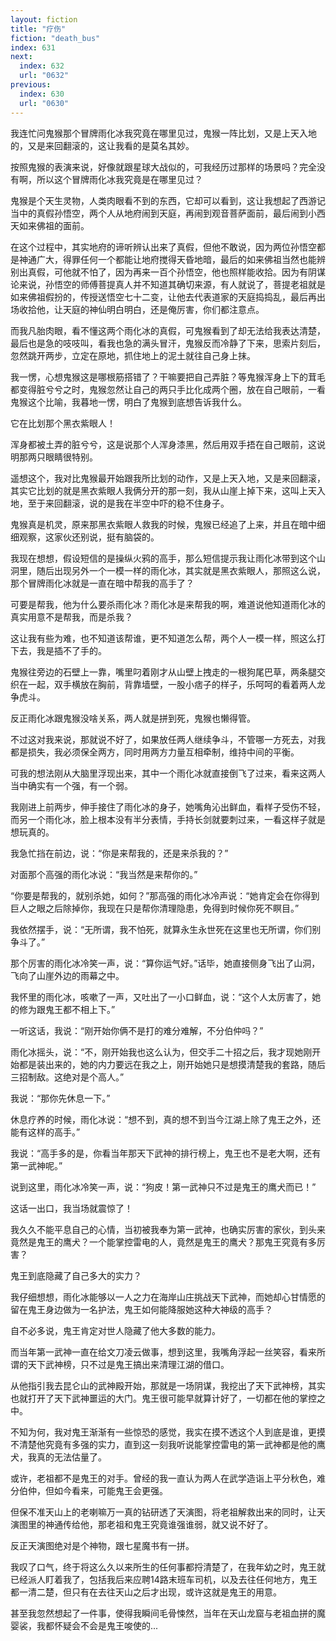 ```yaml
---
layout: fiction
title: "疗伤"
fiction: "death_bus"
index: 631
next:
  index: 632
  url: "0632"
previous:
  index: 630
  url: "0630"
---
```

我连忙问鬼猴那个冒牌雨化冰我究竟在哪里见过，鬼猴一阵比划，又是上天入地的，又是来回翻滚的，这让我看的是莫名其妙。

按照鬼猴的表演来说，好像就跟星球大战似的，可我经历过那样的场景吗？完全没有啊，所以这个冒牌雨化冰我究竟是在哪里见过？

鬼猴是个天生灵物，人类肉眼看不到的东西，它却可以看到，这让我想起了西游记当中的真假孙悟空，两个人从地府闹到天庭，再闹到观音菩萨面前，最后闹到小西天如来佛祖的面前。

在这个过程中，其实地府的谛听辨认出来了真假，但他不敢说，因为两位孙悟空都是神通广大，得罪任何一个都能让地府搅得天昏地暗，最后的如来佛祖当然也能辨别出真假，可他就不怕了，因为再来一百个孙悟空，他也照样能收拾。因为有阴谋论来说，孙悟空的师傅菩提真人并不知道其确切来源，有人就说了，菩提老祖就是如来佛祖假扮的，传授送悟空七十二变，让他去代表道家的天庭捣捣乱，最后再出场收拾他，让天庭的神仙明白明白，还是俺厉害，你们都注意点。

而我凡胎肉眼，看不懂这两个雨化冰的真假，可鬼猴看到了却无法给我表达清楚，最后也是急的吱吱叫，看我也急的满头冒汗，鬼猴反而冷静了下来，思索片刻后，忽然跳开两步，立定在原地，抓住地上的泥土就往自己身上抹。

我一愣，心想鬼猴这是哪根筋搭错了？干嘛要把自己弄脏？等鬼猴浑身上下的茸毛都变得脏兮兮之时，鬼猴忽然让自己的两只手比化成两个圈，放在自己眼前，一看鬼猴这个比喻，我暮地一愣，明白了鬼猴到底想告诉我什么。

它在比划那个黑衣紫眼人！

浑身都被土弄的脏兮兮，这是说那个人浑身漆黑，然后用双手捂在自己眼前，这说明那两只眼睛很特别。

遥想这个，我对比鬼猴最开始跟我所比划的动作，又是上天入地，又是来回翻滚，其实它比划的就是黑衣紫眼人我俩分开的那一刻，我从山崖上掉下来，这叫上天入地，至于来回翻滚，说的是我在半空中吓的稳不住身子。

鬼猴真是机灵，原来那黑衣紫眼人救我的时候，鬼猴已经追了上来，并且在暗中细细观察，这家伙还别说，挺有脑袋的。

我现在想想，假设短信的是操纵火鸦的高手，那么短信提示我让雨化冰带到这个山洞里，随后出现另外一个一模一样的雨化冰，其实就是黑衣紫眼人，那照这么说，那个冒牌雨化冰就是一直在暗中帮我的高手了？

可要是帮我，他为什么要杀雨化冰？雨化冰是来帮我的啊，难道说他知道雨化冰的真实用意不是帮我，而是杀我？

这让我有些为难，也不知道该帮谁，更不知道怎么帮，两个人一模一样，照这么打下去，我是插不了手的。

鬼猴往旁边的石壁上一靠，嘴里叼着刚才从山壁上拽走的一根狗尾巴草，两条腿交织在一起，双手横放在胸前，背靠墙壁，一股小痞子的样子，乐呵呵的看着两人龙争虎斗。

反正雨化冰跟鬼猴没啥关系，两人就是拼到死，鬼猴也懒得管。

不过这对我来说，那就说不好了，如果放任两人继续争斗，不管哪一方死去，对我都是损失，我必须保全两方，同时用两方力量互相牵制，维持中间的平衡。

可我的想法刚从大脑里浮现出来，其中一个雨化冰就直接倒飞了过来，看来这两人当中确实有一个强，有一个弱。

我刚进上前两步，伸手接住了雨化冰的身子，她嘴角沁出鲜血，看样子受伤不轻，而另一个雨化冰，脸上根本没有半分表情，手持长剑就要刺过来，一看这样子就是想玩真的。

我急忙挡在前边，说：“你是来帮我的，还是来杀我的？”

对面那个高强的雨化冰说：“我当然是来帮你的。”

“你要是帮我的，就别杀她，如何？”那高强的雨化冰冷声说：“她肯定会在你得到巨人之眼之后除掉你，我现在只是帮你清理隐患，免得到时候你死不瞑目。”

我依然摆手，说：“无所谓，我不怕死，就算永生永世死在这里也无所谓，你们别争斗了。”

那个厉害的雨化冰冷笑一声，说：“算你运气好。”话毕，她直接侧身飞出了山洞，飞向了山崖外边的雨幕之中。

我怀里的雨化冰，咳嗽了一声，又吐出了一小口鲜血，说：“这个人太厉害了，她的修为跟鬼王都不相上下。”

一听这话，我说：“刚开始你俩不是打的难分难解，不分伯仲吗？”

雨化冰摇头，说：“不，刚开始我也这么认为，但交手二十招之后，我才现她刚开始都是装出来的，她的内力要远在我之上，刚开始她只是想摸清楚我的套路，随后三招制敌。这绝对是个高人。”

我说：“那你先休息一下。”

休息疗养的时候，雨化冰说：“想不到，真的想不到当今江湖上除了鬼王之外，还能有这样的高手。”

我说：“高手多的是，你看当年那天下武神的排行榜上，鬼王也不是老大啊，还有第一武神呢。”

说到这里，雨化冰冷笑一声，说：“狗皮！第一武神只不过是鬼王的鹰犬而已！”

这话一出口，我当场就震惊了！

我久久不能平息自己的心情，当初被我奉为第一武神，也确实厉害的家伙，到头来竟然是鬼王的鹰犬？一个能掌控雷电的人，竟然是鬼王的鹰犬？那鬼王究竟有多厉害？

鬼王到底隐藏了自己多大的实力？

我仔细想想，雨化冰能够以一人之力在海岸山庄挑战天下武神，而她却心甘情愿的留在鬼王身边做为一名护法，鬼王如何能降服她这种大神级的高手？

自不必多说，鬼王肯定对世人隐藏了他大多数的能力。

而当年第一武神一直在给文刀凌云做事，想到这里，我嘴角浮起一丝笑容，看来所谓的天下武神榜，只不过是鬼王搞出来清理江湖的借口。

从他指引我去昆仑山的武神殿开始，那就是一场阴谋，我挖出了天下武神榜，其实也就打开了天下武神噩运的大门。鬼王很可能早就算计好了，一切都在他的掌控之中。

不知为何，我对鬼王渐渐有一些惊恐的感觉，我实在摸不透这个人到底是谁，更摸不清楚他究竟有多强的实力，直到这一刻我听说能掌控雷电的第一武神都是他的鹰犬，我真的无法估量了。

或许，老祖都不是鬼王的对手。曾经的我一直认为两人在武学造诣上平分秋色，难分伯仲，但如今看来，可能鬼王会更强。

但保不准天山上的老喇嘛万一真的钻研透了天演图，将老祖解救出来的同时，让天演图里的神通传给他，那老祖和鬼王究竟谁强谁弱，就又说不好了。

反正天演图绝对是个神物，跟七星魔书有一拼。

我叹了口气，终于将这么久以来所生的任何事都捋清楚了，在我年幼之时，鬼王就已经派人盯着我了，包括我后来应聘14路末班车司机，以及去往任何地方，鬼王都一清二楚，但只有在去往天山之后才出现，或许这就是鬼王的用意。

甚至我忽然想起了一件事，使得我瞬间毛骨悚然，当年在天山龙窟与老祖血拼的魔婴裟，我都怀疑会不会是鬼王唆使的...